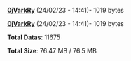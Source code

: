 [**0jVarkRy**](/data/0jVarkRy.txt) (24/02/23 - 14:41)- 1019 bytes

[**0jVarkRy**](/data/0jVarkRy.txt) (24/02/23 - 14:41)- 1019 bytes

**Total Datas**: 11675

**Total Size**: 76.47 MB / 76.5 MB